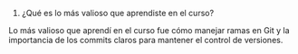 1. ¿Qué es lo más valioso que aprendiste en el curso?

Lo más valioso que aprendí en el curso fue cómo manejar ramas en Git y la importancia de los commits claros para mantener el control de versiones.

